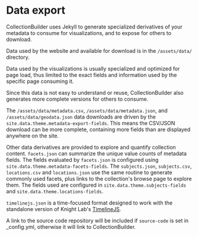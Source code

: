 # Data export

CollectionBuilder uses Jekyll to generate specialized derivatives of your metadata to consume for visualizations, and to expose for others to download.

Data used by the website and available for download is in the `/assets/data/` directory.

Data used by the visualizations is usually specialized and optimized for page load, thus limited to the exact fields and information used by the specific page consuming it.

Since this data is not easy to understand or reuse, CollectionBuilder also generates more complete versions for others to consume. 

The `/assets/data/metadata.csv`, `/assets/data/metadata.json`, and `/assets/data/geodata.json` data downloads are driven by the `site.data.theme.metadata-export-fields`. 
This means the CSV/JSON download can be more complete, containing more fields than are displayed anywhere on the site.

Other data derivatives are provided to explore and quantify collection content.
`facets.json` can summarize the unique value counts of metadata fields. 
The fields evaluated by `facets.json` is configured using `site.data.theme.metadata-facets-fields`.
The `subjects.json`, `subjects.csv`, `locations.csv` and `locations.json` use the same routine to generate commonly used facets, plus links to the collection's browse page to explore them.
The fields used are configured in `site.data.theme.subjects-fields` and `site.data.theme.locations-fields`.

`timelinejs.json` is a time-focused format designed to work with the standalone version of Knight Lab's [TimelineJS](http://timeline.knightlab.com/).

A link to the source code repository will be included if `source-code` is set in _config.yml, otherwise it will link to CollectionBuilder.
